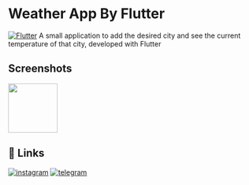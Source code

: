 # Weather App By Flutter

[![Flutter](https://img.shields.io/badge/Flutter-02569B?style=for-the-badge&logo=flutter&logoColor=white)]()
A small application to add the desired city and see the current temperature of that city, developed with Flutter


## Screenshots
<img src="https://github.com/amirrezamajd/weather_app/assets/94396701/cc3d3a8a-e52d-48f7-a662-fdcfbdc223d1" width="100">

## 🔗 Links

[![instagram](https://img.shields.io/badge/Instagram-E4405F?style=for-the-badge&logo=instagram&logoColor=white)](https://instagram.com/amirreza.majd)
[![telegram](https://img.shields.io/badge/Telegram-2CA5E0?style=for-the-badge&logo=telegram&logoColor=white)](https://t.me/amirrezamajd)



